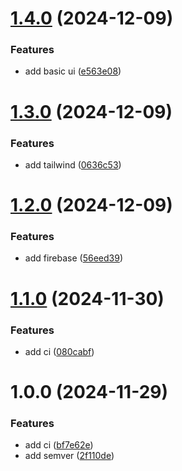 # [1.4.0](https://github.com/Caspec/project2024/compare/v1.3.0...v1.4.0) (2024-12-09)


### Features

* add basic ui ([e563e08](https://github.com/Caspec/project2024/commit/e563e08e1bfb5f3a63eb29ba80eda5922492daa2))

# [1.3.0](https://github.com/Caspec/project2024/compare/v1.2.0...v1.3.0) (2024-12-09)


### Features

* add tailwind ([0636c53](https://github.com/Caspec/project2024/commit/0636c53d04b4b9c9b1d041cd2fd2a225900b3191))

# [1.2.0](https://github.com/Caspec/project2024/compare/v1.1.0...v1.2.0) (2024-12-09)


### Features

* add firebase ([56eed39](https://github.com/Caspec/project2024/commit/56eed3916669801da01af076f66c0d664f2b837a))

# [1.1.0](https://github.com/Caspec/project2024/compare/v1.0.0...v1.1.0) (2024-11-30)


### Features

* add ci ([080cabf](https://github.com/Caspec/project2024/commit/080cabf38b233103bae3874319266e9cfb609f31))

# 1.0.0 (2024-11-29)


### Features

* add ci ([bf7e62e](https://github.com/Caspec/project2024/commit/bf7e62e4898abd6c1df0c5879700d616945fce8b))
* add semver ([2f110de](https://github.com/Caspec/project2024/commit/2f110deaeee89060130c4db54fe7f9f3ba370934))
